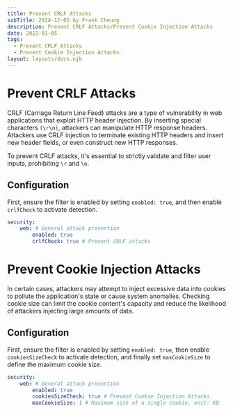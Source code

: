 ```yaml
---
title: Prevent CRLF Attacks
subTitle: 2024-12-05 by Frank Cheung
description: Prevent CRLF Attacks/Prevent Cookie Injection Attacks
date: 2022-01-05
tags:
  - Prevent CRLF Attacks
  - Prevent Cookie Injection Attacks
layout: layouts/docs.njk
---
```


# Prevent CRLF Attacks

CRLF (Carriage Return Line Feed) attacks are a type of vulnerability in web applications that exploit HTTP header
injection. By inserting special characters `(\r\n)`, attackers can manipulate HTTP response headers. Attackers use CRLF
injection to terminate existing HTTP headers and insert new header fields, or even construct new HTTP responses.

To prevent CRLF attacks, it's essential to strictly validate and filter user inputs, prohibiting `\r` and `\n`.

## Configuration

First, ensure the filter is enabled by setting `enabled: true`, and then enable `crlfCheck` to activate detection.

```yaml
security:
    web: # General attack prevention
        enabled: true
        crlfCheck: true # Prevent CRLF attacks
```

# Prevent Cookie Injection Attacks

In certain cases, attackers may attempt to inject excessive data into cookies to pollute the application's state or
cause system anomalies. Checking cookie size can limit the cookie content's capacity and reduce the likelihood of
attackers injecting large amounts of data.

## Configuration

First, ensure the filter is enabled by setting `enabled: true`, then enable `cookiesSizeCheck` to activate detection,
and finally set `maxCookieSize` to define the maximum cookie size.

```yaml
security:
    web: # General attack prevention
        enabled: true
        cookiesSizeCheck: true # Prevent Cookie Injection Attacks
        maxCookieSize: 1 # Maximum size of a single cookie, unit: KB
```